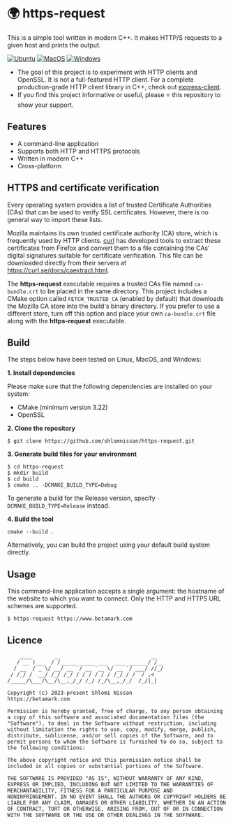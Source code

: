 # 🌍 https-request
This is a simple tool written in modern C++. It makes HTTP/S requests to a given host and prints the output.

[![Ubuntu](https://github.com/shlomnissan/https-request/workflows/Ubuntu/badge.svg)](https://github.com/shlomnissan/https-request/actions/workflows/ubuntu.yml)
[![MacOS](https://github.com/shlomnissan/https-request/workflows/MacOS/badge.svg)](https://github.com/shlomnissan/https-request/actions/workflows/macos.yml)
[![Windows](https://github.com/shlomnissan/https-request/workflows/Windows/badge.svg)](https://github.com/shlomnissan/https-request/actions/workflows/windows.yml)

- The goal of this project is to experiment with HTTP clients and OpenSSL. It is not a full-featured HTTP client. For a complete production-grade HTTP client library in C++, check out [express-client](https://github.com/shlomnissan/express-client).
- If you find this project informative or useful, please ⭐️ this repository to show your support.

## Features
- A command-line application
- Supports both HTTP and HTTPS protocols
- Written in modern C++
- Cross-platform

## HTTPS and certificate verification
Every operating system provides a list of trusted Certificate Authorities (CAs) that can be used to verify SSL certificates. However, there is no general way to import these lists.

Mozilla maintains its own trusted certificate authority (CA) store, which is frequently used by HTTP clients. [curl](https://curl.se/) has developed tools to extract these certificates from Firefox and convert them to a file containing the CAs' digital signatures suitable for certificate verification. This file can be downloaded directly from their servers at https://curl.se/docs/caextract.html.

The **https-request** executable requires a trusted CAs file named `ca-bundle.crt` to be placed in the same directory. This project includes a CMake option called `FETCH_TRUSTED_CA` (enabled by default) that downloads the Mozilla CA store into the build's binary directory. If you prefer to use a different store, turn off this option and place your own `ca-bundle.crt` file along with the **https-request** executable.

## Build
The steps below have been tested on Linux, MacOS, and Windows:

**1. Install dependencies**

Please make sure that the following dependencies are installed on your system:
- CMake (minimum version 3.22)
- OpenSSL

**2. Clone the repository**
```
$ git clone https://github.com/shlomnissan/https-request.git
```
**3. Generate build files for your environment**
```
$ cd https-request
$ mkdir build
$ cd build
$ cmake .. -DCMAKE_BUILD_TYPE=Debug
```
To generate a build for the Release version, specify `-DCMAKE_BUILD_TYPE=Release` instead.

**4. Build the tool**
```
cmake --build .
```
Alternatively, you can build the project using your default build system directly.

## Usage

This command-line application accepts a single argument: the hostname of the website to which you want to connect.
Only the HTTP and HTTPS URL schemes are supported.
```
$ https-request https://www.betamark.com 
```

## Licence

```
    ____       __                             __  
   / __ )___  / /_____ _____ ___  ____ ______/ /__
  / __  / _ \/ __/ __ `/ __ `__ \/ __ `/ ___/ //_/
 / /_/ /  __/ /_/ /_/ / / / / / / /_/ / /  / ,<   
/_____/\___/\__/\__,_/_/ /_/ /_/\__,_/_/  /_/|_|  
                                                  
Copyright (c) 2023-present Shlomi Nissan
https://betamark.com

Permission is hereby granted, free of charge, to any person obtaining
a copy of this software and associated documentation files (the
"Software"), to deal in the Software without restriction, including
without limitation the rights to use, copy, modify, merge, publish,
distribute, sublicense, and/or sell copies of the Software, and to
permit persons to whom the Software is furnished to do so, subject to
the following conditions:

The above copyright notice and this permission notice shall be
included in all copies or substantial portions of the Software.

THE SOFTWARE IS PROVIDED "AS IS", WITHOUT WARRANTY OF ANY KIND,
EXPRESS OR IMPLIED, INCLUDING BUT NOT LIMITED TO THE WARRANTIES OF
MERCHANTABILITY, FITNESS FOR A PARTICULAR PURPOSE AND
NONINFRINGEMENT. IN NO EVENT SHALL THE AUTHORS OR COPYRIGHT HOLDERS BE
LIABLE FOR ANY CLAIM, DAMAGES OR OTHER LIABILITY, WHETHER IN AN ACTION
OF CONTRACT, TORT OR OTHERWISE, ARISING FROM, OUT OF OR IN CONNECTION
WITH THE SOFTWARE OR THE USE OR OTHER DEALINGS IN THE SOFTWARE.
```
